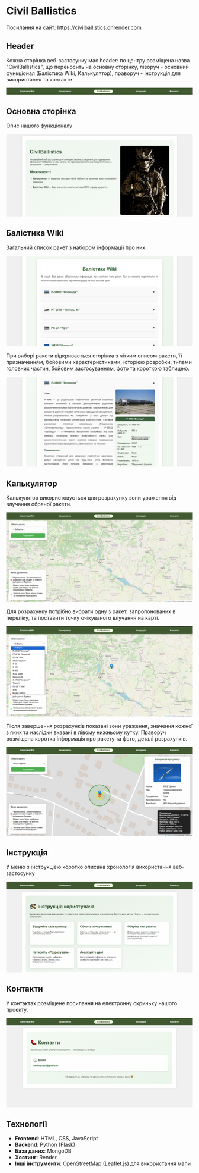# Civil Ballistics

Посилання на сайт:
https://civilballistics.onrender.com

## Header
Кожна сторінка веб-застосунку має header: по центру розміщена назва "CivilBallistics", що переносить на основну сторінку, ліворуч - основний функціонал (Балістика Wiki, Калькулятор), праворуч - інструкція для використання та контакти.

![alt text](images/image0.png)

## Основна сторінка
Опис нашого функціоналу

![alt text](images/image1.png)

## Балістика Wiki
Загальний список ракет з набором інформації про них.

![alt text](images/image2.png)

При виборі ракети відкривається сторінка з чітким описом ракети, її призначенням, бойовими характеристиками, історією розробки, типами головних частин, бойовим застосуванням, фото та короткою таблицею. 

![alt text](images/image3.png)

## Калькулятор

Калькулятор використовується для розрахунку зони ураження від влучання обраної ракети.

![alt text](images/image4.png)

Для розрахунку потрібно вибрати одну з ракет, запропонованих в переліку, та поставити точку очікуваного влучання на карті.

![alt text](images/image5.png)

Після завершення розрахунків показані зони ураження, значення кожної з яких та наслідки вказані в лівому нижньому кутку. Праворуч розміщена коротка інформація про ракету та фото, деталі розрахунків.

![alt text](images/image6.png)

## Інструкція

У меню з інструкцією коротко описана хронологія використання веб-застосунку

![alt text](images/image7.png)


## Контакти
У контактах розміщене посилання на електронну скриньку нашого проєкту.

![alt text](images/image8.png)


## Технології

- **Frontend**: HTML, CSS, JavaScript
- **Backend**: Python (Flask)
- **База даних**: MongoDB  
- **Хостинг**: Render  
- **Інші інструменти**: OpenStreetMap (Leaflet.js) для використання мапи

